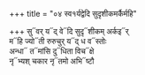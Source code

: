+++
title = "०४ स्व१र्यद्वेदि सुदृशीकमर्कैर्महि"

+++
सु᳓वर् य᳓द् वे᳓दि सुदृ᳓शीकम् अर्कइ᳓र्  
म᳓हि ज्यो᳓ती रुरुचुर् य᳓द् ध व᳓स्तोः  
अन्धा᳓ त᳓मांसि दु᳓धिता विच᳓क्षे  
नृ᳓भ्यश् चकार नृ᳓तमो अभि᳓ष्टौ